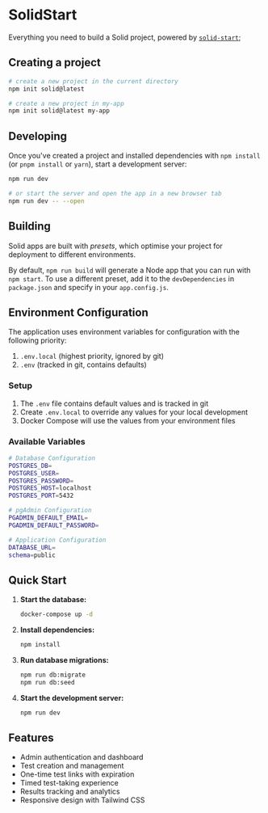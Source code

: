 # SolidStart

Everything you need to build a Solid project, powered by [`solid-start`](https://start.solidjs.com);

## Creating a project

```bash
# create a new project in the current directory
npm init solid@latest

# create a new project in my-app
npm init solid@latest my-app
```

## Developing

Once you've created a project and installed dependencies with `npm install` (or `pnpm install` or `yarn`), start a development server:

```bash
npm run dev

# or start the server and open the app in a new browser tab
npm run dev -- --open
```

## Building

Solid apps are built with _presets_, which optimise your project for deployment to different environments.

By default, `npm run build` will generate a Node app that you can run with `npm start`. To use a different preset, add it to the `devDependencies` in `package.json` and specify in your `app.config.js`.

## Environment Configuration

The application uses environment variables for configuration with the following priority:

1. `.env.local` (highest priority, ignored by git)
2. `.env` (tracked in git, contains defaults)

### Setup

1. The `.env` file contains default values and is tracked in git
2. Create `.env.local` to override any values for your local development
3. Docker Compose will use the values from your environment files

### Available Variables

```bash
# Database Configuration
POSTGRES_DB=
POSTGRES_USER=
POSTGRES_PASSWORD=
POSTGRES_HOST=localhost
POSTGRES_PORT=5432

# pgAdmin Configuration
PGADMIN_DEFAULT_EMAIL=
PGADMIN_DEFAULT_PASSWORD=

# Application Configuration
DATABASE_URL=
schema=public
```

## Quick Start

1. **Start the database:**
   ```bash
   docker-compose up -d
   ```

2. **Install dependencies:**
   ```bash
   npm install
   ```

3. **Run database migrations:**
   ```bash
   npm run db:migrate
   npm run db:seed
   ```

4. **Start the development server:**
   ```bash
   npm run dev
   ```

## Features

- Admin authentication and dashboard
- Test creation and management
- One-time test links with expiration
- Timed test-taking experience
- Results tracking and analytics
- Responsive design with Tailwind CSS

